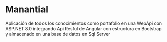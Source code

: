 # Manantial
Aplicación de todos los conocimientos como portafolio en una WepApi con ASP.NET 8.0 integrando Api Resful de Angular con estructura en Bootstrap y almacenado en una base de datos en Sql Server
